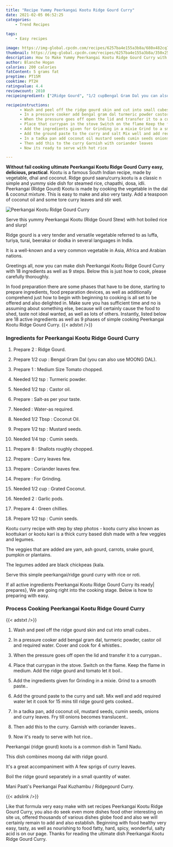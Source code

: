 ```yaml
---
title: "Recipe Yummy Peerkangai Kootu Ridge Gourd Curry"
date: 2021-02-05 06:52:25
categories:
    - Trend Recipes
    
tags:
    - Easy recipes

image: https://img-global.cpcdn.com/recipes/6257ba4e155a3b8a/680x482cq70/peerkangai-kootu-ridge-gourd-curry-recipe-main-photo.jpg
thumbnail: https://img-global.cpcdn.com/recipes/6257ba4e155a3b8a/350x250cq70/peerkangai-kootu-ridge-gourd-curry-recipe-main-photo.jpg
description: How to Make Yummy Peerkangai Kootu Ridge Gourd Curry with 18 ingredients and 9 stages of easy cooking.
author: Blanche Hogan
calories: 200 calories
fatContent: 5 grams fat
preptime: PT15M
cooktime: PT2H
ratingvalue: 4.4
reviewcount: 2010
recipeingredient: ["2Ridge Gourd", "1/2 cupBengal Gram Dal you can also use MOONG DAL", "1Medium Size Tomato chopped", "1/2 tspTurmeric powder", "1/2 tspCastor oil", "Saltas per your taste", "Wateras required", "1/2 TbspCoconut Oil", "1/2 tspMustard seeds", "1/4 tspCumin seeds", "8Shallots roughly chopped", "Curry leaves few", "Coriander leaves few", "For Grinding", "1/2 cupGrated Coconut", "2Garlic pods", "4Green chillies", "1/2 tspCumin seeds"]

recipeinstructions: 
      - Wash and peel off the ridge gourd skin and cut into small cubes 
      - In a pressure cooker add bengal gram dal turmeric powder castor oil and required water Cover and cook for 4 whistles 
      - When the pressure goes off open the lid and transfer it to a currypan 
      - Place that currypan in the stove Switch on the flame Keep the flame in medium Add the ridge gourd and tomato let it boil 
      - Add the ingredients given for Grinding in a mixie Grind to a smooth paste 
      - Add the ground paste to the curry and salt Mix well and add required water let it cook for 15 mins till ridge gourd gets cooked 
      - In a tadka pan add coconut oil mustard seeds cumin seeds onions and curry leaves Fry till onions becomes translucent 
      - Then add this to the curry Garnish with coriander leaves 
      - Now its ready to serve with hot rice

---
```




**Without fail cooking ultimate Peerkangai Kootu Ridge Gourd Curry easy, delicious, practical**. Kootu is a famous South Indian recipe, made by vegetable, dhal and coconut. Ridge gourd saaru/curry.kootu is a classic n simple and yummy side dish for steamed rice, chapathi, dosa, idli. Peerkangai (Ridge Gourd) Kootu is made by cooking the vegetable in the dal &amp; coconut mixture. This is easy to make and also very tasty. Add a teaspoon of coconut oil and some tore curry leaves and stir well.


![Peerkangai Kootu Ridge Gourd Curry](https://img-global.cpcdn.com/recipes/6257ba4e155a3b8a/680x482cq70/peerkangai-kootu-ridge-gourd-curry-recipe-main-photo.jpg "Peerkangai Kootu Ridge Gourd Curry")



Serve this yummy Peerkangai Kootu (Ridge Gourd Stew) with hot boiled rice and slurp!

Ridge gourd is a very tender and versatile vegetable referred to as luffa, turiya, turai, beerakai or dodka in several languages in India.

It is a well-known and a very common vegetable in Asia, Africa and Arabian nations.


Greetings all, now you can make dish Peerkangai Kootu Ridge Gourd Curry with 18 ingredients as well as 9 steps. Below this is just how to cook, please carefully thoroughly.

In food preparation there are some phases that have to be done, starting to prepare ingredients, food preparation devices, as well as additionally comprehend just how to begin with beginning to cooking is all set to be offered and also delighted in. Make sure you has sufficient time and no is assuming about something else, because will certainly cause the food to shed, taste not ideal wanted, as well as lots of others. Instantly, listed below are 18 active ingredients as well as 9 phases of simple cooking Peerkangai Kootu Ridge Gourd Curry.
{{< adstxt />}}

### Ingredients for Peerkangai Kootu Ridge Gourd Curry


1. Prepare 2 : Ridge Gourd.

1. Prepare 1/2 cup : Bengal Gram Dal (you can also use MOONG DAL).

1. Prepare 1 : Medium Size Tomato chopped.

1. Needed 1/2 tsp : Turmeric powder.

1. Needed 1/2 tsp : Castor oil.

1. Prepare  : Salt-as per your taste.

1. Needed  : Water-as required.

1. Needed 1/2 Tbsp : Coconut Oil.

1. Prepare 1/2 tsp : Mustard seeds.

1. Needed 1/4 tsp : Cumin seeds.

1. Prepare 8 : Shallots roughly chopped.

1. Prepare  : Curry leaves few.

1. Prepare  : Coriander leaves few.

1. Prepare  : For Grinding.

1. Needed 1/2 cup : Grated Coconut.

1. Needed 2 : Garlic pods.

1. Prepare 4 : Green chillies.

1. Prepare 1/2 tsp : Cumin seeds.


Kootu curry recipe with step by step photos - kootu curry also known as koottukari or kootu kari is a thick curry based dish made with a few veggies and legumes.

The veggies that are added are yam, ash gourd, carrots, snake gourd, pumpkin or plantains.

The legumes added are black chickpeas (kala.

Serve this simple peerkangai/ridge gourd curry with rice or roti.


If all active ingredients Peerkangai Kootu Ridge Gourd Curry its ready| prepares}, We are going right into the cooking stage. Below is how to preparing with easy.

### Process Cooking Peerkangai Kootu Ridge Gourd Curry

{{< adstxt />}}


1. Wash and peel off the ridge gourd skin and cut into small cubes..



1. In a pressure cooker add bengal gram dal, turmeric powder, castor oil and required water. Cover and cook for 4 whistles..



1. When the pressure goes off open the lid and transfer it to a currypan..



1. Place that currypan in the stove. Switch on the flame. Keep the flame in medium. Add the ridge gourd and tomato let it boil..



1. Add the ingredients given for Grinding in a mixie. Grind to a smooth paste..



1. Add the ground paste to the curry and salt. Mix well and add required water let it cook for 15 mins till ridge gourd gets cooked..



1. In a tadka pan, add coconut oil, mustard seeds, cumin seeds, onions and curry leaves. Fry till onions becomes translucent..



1. Then add this to the curry. Garnish with coriander leaves..



1. Now it&#39;s ready to serve with hot rice..




Peerkangai (ridge gourd) kootu is a common dish in Tamil Nadu.

This dish combines moong dal with ridge gourd.

It&#39;s a great accompaniment with A few sprigs of curry leaves.

Boil the ridge gourd separately in a small quantity of water.

Mani Paati&#39;s Peerkangai Paal Kuzhambu / Ridgegourd Curry.


{{< adslink />}}

Like that formula very easy make with set recipes Peerkangai Kootu Ridge Gourd Curry, you also do seek even more dishes food other interesting on site us, offered thousands of various dishes globe food and also we will certainly remain to add and also establish. Beginning with food healthy very easy, tasty, as well as nourishing to food fatty, hard, spicy, wonderful, salty acid is on our page. Thanks for reading the ultimate dish Peerkangai Kootu Ridge Gourd Curry.
